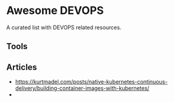 # Awesome DEVOPS

A curated list with DEVOPS related resources.

## Tools

## Articles

- https://kurtmadel.com/posts/native-kubernetes-continuous-delivery/building-container-images-with-kubernetes/
-